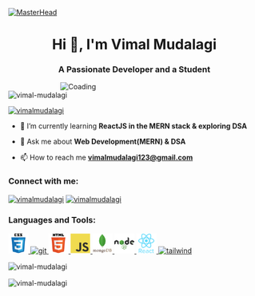 [![MasterHead](https://mir-s3-cdn-cf.behance.net/project_modules/fs/54b6c068097599.5b50bca476b9b.gif)](http://ww25.rishavchanda.io)
<h1 align="center">Hi 👋, I'm Vimal Mudalagi</h1>
<h3 align="center">A Passionate Developer and a Student</h3>
<img align="right" alt="Coading" width="400" src="https://i.pinimg.com/originals/e7/26/c7/e726c74ac081eed50feee1433d12c998.gif">


<p align="left"> <img src="https://komarev.com/ghpvc/?username=vimal-mudalagi&label=Profile%20views&color=0e75b6&style=flat" alt="vimal-mudalagi" /> </p>


<p align="left"> <a href="https://twitter.com/vimalmudalagi" target="blank"><img src="https://img.shields.io/twitter/follow/vimalmudalagi?logo=twitter&style=for-the-badge" alt="vimalmudalagi" /></a> </p>

- 🌱 I’m currently learning **ReactJS in the MERN stack & exploring DSA**

- 💬 Ask me about **Web Development(MERN) & DSA**

- 📫 How to reach me **vimalmudalagi123@gmail.com**

<h3 align="left">Connect with me:</h3>
<p align="left">
<a href="https://twitter.com/vimalmudalagi" target="blank"><img align="center" src="https://raw.githubusercontent.com/rahuldkjain/github-profile-readme-generator/master/src/images/icons/Social/twitter.svg" alt="vimalmudalagi" height="30" width="40" /></a>
<a href="https://linkedin.com/in/vimalmudalagi" target="blank"><img align="center" src="https://raw.githubusercontent.com/rahuldkjain/github-profile-readme-generator/master/src/images/icons/Social/linked-in-alt.svg" alt="vimalmudalagi" height="30" width="40" /></a>

<h3 align="left">Languages and Tools:</h3>
<p align="left"><a href="https://www.w3schools.com/css/" target="_blank" rel="noreferrer"> <img src="https://raw.githubusercontent.com/devicons/devicon/master/icons/css3/css3-original-wordmark.svg" alt="css3" width="40" height="40"/> </a>  <a href="https://git-scm.com/" target="_blank" rel="noreferrer"> <img src="https://www.vectorlogo.zone/logos/git-scm/git-scm-icon.svg" alt="git" width="40" height="40"/> </a> <a href="https://www.w3.org/html/" target="_blank" rel="noreferrer"> <img src="https://raw.githubusercontent.com/devicons/devicon/master/icons/html5/html5-original-wordmark.svg" alt="html5" width="40" height="40"/>  <a href="https://developer.mozilla.org/en-US/docs/Web/JavaScript" target="_blank" rel="noreferrer"> <img src="https://raw.githubusercontent.com/devicons/devicon/master/icons/javascript/javascript-original.svg" alt="javascript" width="40" height="40"/> </a> <a href="https://www.mongodb.com/" target="_blank" rel="noreferrer"> <img src="https://raw.githubusercontent.com/devicons/devicon/master/icons/mongodb/mongodb-original-wordmark.svg" alt="mongodb" width="40" height="40"/> </a> <a href="https://nodejs.org" target="_blank" rel="noreferrer"> <img src="https://raw.githubusercontent.com/devicons/devicon/master/icons/nodejs/nodejs-original-wordmark.svg" alt="nodejs" width="40" height="40"/> </a> <a href="https://reactjs.org/" target="_blank" rel="noreferrer"> <img src="https://raw.githubusercontent.com/devicons/devicon/master/icons/react/react-original-wordmark.svg" alt="react" width="40" height="40"/> </a> <a href="https://redux.js.org" target="_blank" rel="noreferrer">  </a> <a href="https://tailwindcss.com/" target="_blank" rel="noreferrer"> <img src="https://www.vectorlogo.zone/logos/tailwindcss/tailwindcss-icon.svg" alt="tailwind" width="40" height="40"/> </a> </p>

<p><img align="center" src="https://github-readme-stats.vercel.app/api/top-langs?username=vimal-mudalagi&show_icons=true&locale=en&layout=compact" alt="vimal-mudalagi" /></p>

<p><img align="center" src="https://github-readme-streak-stats.herokuapp.com/?user=vimal-mudalagi&" alt="vimal-mudalagi" /></p>

